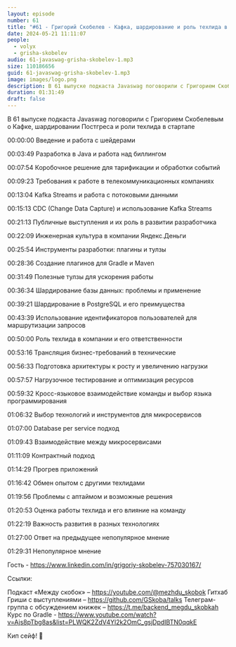 ```yaml
---
layout: episode
number: 61
title: "#61 - Григорий Скобелев - Кафка, шардирование и роль техлида в стартапе"
date: 2024-05-21 11:11:07
people:
  - volyx
  - grisha-skobelev
audio: 61-javaswag-grisha-skobelev-1.mp3
size: 110186656         
guid: 61-javaswag-grisha-skobelev-1.mp3
image: images/logo.png
description: В 61 выпуске подкаста Javaswag поговорили с Григорием Скобелевым о Кафке, шардировании Постгреса и роли техлида в стартапе
duration: 01:31:49
draft: false
---
```


В 61 выпуске подкаста Javaswag поговорили с Григорием Скобелевым о Кафке, шардировании Постгреса и роли техлида в стартапе

00:00:00 Введение и работа с шейдерами

00:03:49 Разработка в Java и работа над биллингом

00:07:54 Коробочное решение для тарификации и обработки событий

00:09:23 Требования к работе в телекоммуникационных компаниях

00:13:04 Kafka Streams и работа с потоковыми данными

00:15:13 CDC (Change Data Capture) и использование Kafka Streams

00:21:13 Публичные выступления и их роль в развитии разработчика

00:22:09 Инженерная культура в компании Яндекс.Деньги

00:25:54 Инструменты разработки: плагины и тулзы

00:28:36 Создание плагинов для Gradle и Maven

00:31:49 Полезные тулзы для ускорения работы

00:36:34 Шардирование базы данных: проблемы и применение

00:39:21 Шардирование в PostgreSQL и его преимущества

00:43:39 Использование идентификаторов пользователей для маршрутизации запросов

00:50:00 Роль техлида в компании и его ответственности

00:53:16 Трансляция бизнес-требований в технические

00:56:33 Подготовка архитектуры к росту и увеличению нагрузки

00:57:57 Нагрузочное тестирование и оптимизация ресурсов

00:59:32 Кросс-языковое взаимодействие команды и выбор языка программирования

01:06:32 Выбор технологий и инструментов для микросервисов

01:07:00 Database per service подход

01:09:43 Взаимодействие между микросервисами

01:11:09 Контрактный подход

01:14:29 Прогрев приложений

01:16:42 Обмен опытом с другими техлидами

01:19:56 Проблемы с аптаймом и возможные решения

01:20:53 Оценка работы техлида и его влияние на команду

01:22:19 Важность развития в разных технологиях

01:27:00 Ответ на предыдущее непопулярное мнение

01:29:31 Непопулярное мнение

Гость - https://www.linkedin.com/in/grigoriy-skobelev-757030167/

Ссылки:

Подкаст «Между скобок» – https://youtube.com/@mezhdu_skobok
Гитхаб Гриши с выступлениями – https://github.com/GSkoba/talks
Телеграм-группа с обсуждением книжек – https://t.me/backend_megdu_skobkah
Курс по Gradle - https://www.youtube.com/watch?v=Ajs8pTbg8as&list=PLWQK2ZdV4Yl2k2OmC_gsjDpdIBTN0qqkE

Кип сейф! 🖖
